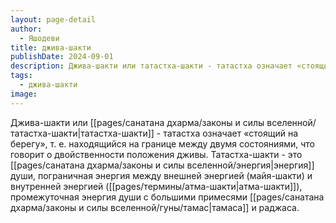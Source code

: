 ```yaml
---
layout: page-detail
author:
  - Яшодеви
title: джива-шакти
publishDate: 2024-09-01
description: Джива-шакти или татастха-шакти - татастха означает «стоящий на берегу», т. е. находящийся на границе между двумя состояниями, что говорит о двойственности положения дживы. Татастха-шакти - это энергия души, пограничная энергия между внешней энергией (майя-шакти) и внутренней энергией (атма-шакти), промежуточная энергия души с большими примесями тамаса и раджаса.
tags:
  - джива-шакти
image:
---
```

Джива-шакти или [[pages/санатана дхарма/законы и силы вселенной/татастха-шакти|татастха-шакти]] - татастха означает «стоящий на берегу», т. е. находящийся на границе между двумя состояниями, что говорит о двойственности положения дживы. Татастха-шакти - это [[pages/санатана дхарма/законы и силы вселенной/энергия|энергия]] души, пограничная энергия между внешней энергией (майя-шакти) и внутренней энергией ([[pages/термины/атма-шакти|атма-шакти]]), промежуточная энергия души с большими примесями [[pages/санатана дхарма/законы и силы вселенной/гуны/тамас|тамаса]] и раджаса.

